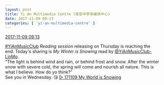 ```yaml
---
layout: post
title: Yi An Multimedia Centre (易安中学多媒体中心)
date: 2017-11-09 09:13
categories: [ 'yi-an-multimedia-centre' ]
---
```


<div class="weibo-info">
  <a href="https://weibo.com/6196825252/FufGPgZeT">2017-11-09 09:13</a>
</div>

[#YiAnMusicClub](http://weibo.com/p/100808beae2e3e05b17b64f63ebedca39f19b2/super_index) *Reading session* releasing on Thursday is reaching the end. Today's sharing is *My Winter is Snowing* read by [@YiAnMusicClub-LinMo](http://weibo.com/u/6108312042).  
“The light is behind wind and rain, or behind frost and snow. After the winter snow with severe cold, the spring will come and nourish all nature. This is what I believe. How do yo think?”  
See you in Wednesday. :kissing_heart: [▷ 171109 My World is Snowing](https://www.youtube.com/watch?v=jOoKO6MnU5w)
